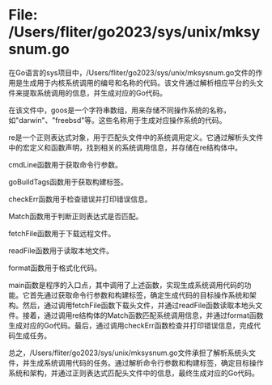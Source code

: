 # File: /Users/fliter/go2023/sys/unix/mksysnum.go

在Go语言的sys项目中，/Users/fliter/go2023/sys/unix/mksysnum.go文件的作用是生成用于内核系统调用的编号和名称的代码。该文件通过解析相应平台的头文件来提取系统调用的信息，并生成对应的Go代码。

在该文件中，goos是一个字符串数组，用来存储不同操作系统的名称，如"darwin"、"freebsd"等。这些名称用于生成对应操作系统的代码。

re是一个正则表达式对象，用于匹配头文件中的系统调用定义。它通过解析头文件中的宏定义和函数声明，找到相关的系统调用信息，并存储在re结构体中。

cmdLine函数用于获取命令行参数。

goBuildTags函数用于获取构建标签。

checkErr函数用于检查错误并打印错误信息。

Match函数用于判断正则表达式是否匹配。

fetchFile函数用于下载远程文件。

readFile函数用于读取本地文件。

format函数用于格式化代码。

main函数是程序的入口点，其中调用了上述函数，实现生成系统调用代码的功能。它首先通过获取命令行参数和构建标签，确定生成代码的目标操作系统和架构。然后，通过调用fetchFile函数下载头文件，并通过readFile函数读取本地头文件。接着，通过调用re结构体的Match函数匹配系统调用信息，并通过format函数生成对应的Go代码。最后，通过调用checkErr函数检查并打印错误信息，完成代码生成任务。

总之，/Users/fliter/go2023/sys/unix/mksysnum.go文件承担了解析系统头文件，并生成系统调用代码的任务。通过解析命令行参数和构建标签，确定目标操作系统和架构，并通过正则表达式匹配头文件中的信息，最终生成对应的Go代码。

